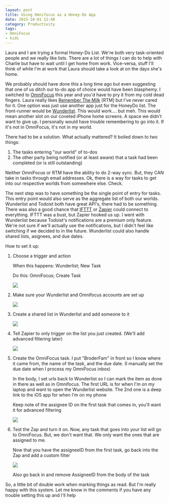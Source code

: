```yaml
---
layout: post
title: Using Omnifocus as a Honey-Do App
date: 2015-10-01 12:40
category: Productivity
tags:
- OmniFocus
- kids
---
```


Laura and I are trying a formal Honey-Do List. We're both very task-oriented people and we really like lists. There are a lot of things I can do to help with Charlie but have to wait until I get home from work. Vice-versa, stuff I'll think of while I'm at work that Laura should take a look at on the days she's home. 

We probably should have done this a long time ago but even suggesting that one of us ditch our to-do app of choice would have been blasphemy. I switched to [OmniFocus](http://apple.co/1CHgCmI "Omnifocus") this year and you'd have to pry it from my cold dead fingers. Laura really likes [Remember The Milk](http://apple.co/1Vqhyo8 "Remember The Milk") [RTM] but I've never cared for it. One option was just use another app just for the HoneyDo list. The front-runner would be [Wunderlist](http://apple.co/1PQawlI "WunderList"). This would work.... but meh. This would mean another slot on our coveted iPhone home screens. A space we didn't want to give up. I personally would have trouble remembering to go into it. If it's not in OmniFocus, it's not in my world.

There had to be a solution. What actually mattered? It boiled down to two things:

1. The tasks entering "our world" of to-dos
2. The other party being notified (or at least aware) that a task had been completed (or is still outstanding)

Neither OmniFocus or RTM have the ability to do 2-way sync. But, they CAN take in tasks through email addresses. Ok, there is a way for tasks to get into our respective worlds from somewhere else. Check.

The next step was to have something be the single point of entry for tasks. This entry point would also serve as the aggregate list of both our worlds. Wunderlist and Todoist both have great API's, there had to be something. There was also a good chance that [IFTTT](https://ifttt.com/ "IFTTT") or [Zapier](https://zapier.com "Zapier") could connect to everything. IFTTT was a bust, but Zapier hooked us up. I went with Wunderlist because Todoist's notifications are a premium only feature. We're not sure if we'll actually use the notifications, but I didn't feel like switching if we decided to in the future. Wunderlist could also handle shared lists, asignees, and due dates.

How to set it up:

1. Choose a trigger and action
	
	When this happens: Wunderlist; New Task
	
	Do this: OmniFocus; Create Task
	
	![](https://farm1.staticflickr.com/719/21681067339_db906f98a5_o_d.png)
	
1. Make sure your Wunderlist and Omnifocus accounts are set up

	![](https://farm6.staticflickr.com/5809/21679942520_236c324ea8_o_d.png)
	
1. Create a shared list in Wunderlist and add someone to it

	![](https://farm1.staticflickr.com/709/21680180338_e6cc122036_o_d.png)
	
1. Tell Zapier to only trigger on the list you just created. (We'll add advanced filtering later)

	![](https://farm6.staticflickr.com/5691/21680197978_0b416d2374_o_d.png)
	
1. Create the OmniFocus task. I put "BroderFam" in front so I know where it came from, the name of the task, and the due date. (I manually set the due date when I process my OmniFocus inbox)

	In the body, I set urls back to Wunderlist so I can mark the item as done in there as well as in Omnifocus. The first URL is for when I'm on my laptop and want to open the Wunderlist website. The 2nd one is a deep link to the iOS app for when I'm on my phone
	
	Keep note of the assignee ID on the first task that comes in, you'll want it for advanced filtering

	![](https://farm1.staticflickr.com/590/21245318674_4fbd5a2429_o_d.png)
	
1. Test the Zap and turn it on. Now, any task that goes into your list will go to OmniFocus. But, we don't want that. We only want the ones that are assigned to me.

	Now that you have the assigneeID from the first task, go back into the Zap and add a custom filter
	
	![](https://farm6.staticflickr.com/5658/21841976776_1f20a8cf24_o_d.png)
	
	Also go back in and remove AssigneeID from the body of the task
	
So, a little bit of double work when marking things as read. But I'm really happy with this system. Let me know in the comments if you have any trouble setting this up and I'll help
